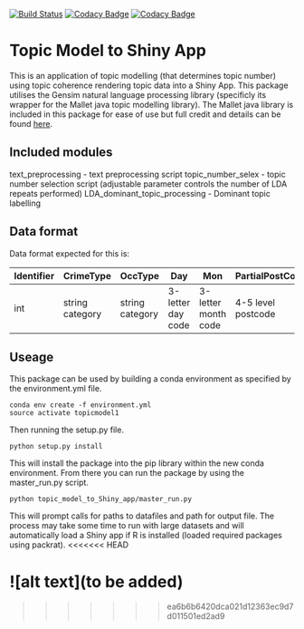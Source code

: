 [![Build Status](https://travis-ci.com/Sparrow0hawk/topic_model_to_Shiny.svg?token=WAzszY1JKmTcLxy5prby&branch=master)](https://travis-ci.com/Sparrow0hawk/topic_model_to_Shiny)
[![Codacy Badge](https://api.codacy.com/project/badge/Coverage/9bc12c76cc934008b3e081149de02b78)](https://www.codacy.com?utm_source=github.com&utm_medium=referral&utm_content=Sparrow0hawk/topic_model_to_Shiny&utm_campaign=Badge_Coverage)
[![Codacy Badge](https://api.codacy.com/project/badge/Grade/9bc12c76cc934008b3e081149de02b78)](https://www.codacy.com?utm_source=github.com&amp;utm_medium=referral&amp;utm_content=Sparrow0hawk/topic_model_to_Shiny&amp;utm_campaign=Badge_Grade)

# Topic Model to Shiny App

This is an application of topic modelling (that determines topic number) using topic coherence rendering topic data into a Shiny App. This package utilises the Gensim natural language processing library (specificly its wrapper for the Mallet java topic modelling library).
The Mallet java library is included in this package for ease of use but full credit and details can be found [here](https://github.com/mimno/Mallet).

## Included modules

text_preprocessing - text preprocessing script
topic_number_selex - topic number selection script (adjustable parameter controls the number of LDA repeats performed)
LDA_dominant_topic_processing - Dominant topic labelling

## Data format

Data format expected for this is:

| Identifier | CrimeType       | OccType         | Day               | Mon                 | PartialPostCode    | MODescription   | CrimeNotes  | HOClass     | OffenceRec      | DomViol |
| ---------- | --------------- | --------------- | ----------------- | ------------------- | ------------------ | --------------  | ----------- | ----------- | --------------- | ------- |
| int        | string category | string category | 3-letter day code | 3-letter month code | 4-5 level postcode | string keywords | string text | string code | string category | Y/N     |

## Useage

This package can be used by building a conda environment as specified by the environment.yml file.

```
conda env create -f environment.yml
source activate topicmodel1
```

Then running the setup.py file.

```
python setup.py install
```

This will install the package into the pip library within the new conda environment.
From there you can run the package by using the master_run.py script.

```
python topic_model_to_Shiny_app/master_run.py
```

This will prompt calls for paths to datafiles and path for output file.
The process may take some time to run with large datasets and will automatically load
a Shiny app if R is installed (loaded required packages using packrat).
<<<<<<< HEAD

![alt text](to be added)
=======
>>>>>>> ea6b6b6420dca021d12363ec9d7d011501ed2ad9
